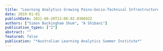 ```yaml
---
title: "Learning Analytics Growing Pains–Socio-Technical Infrastructure Changes as LA Tools Mature"
date: 2019-01-01
publishDate: 2021-08-20T12:06:02.030693Z
authors: ["Simon Buckingham Shum", "A Shibani"]
publication_types: ["2"]
abstract: ""
featured: false
publication: "*Australian Learning Analytics Summer Institute*"
---
```


